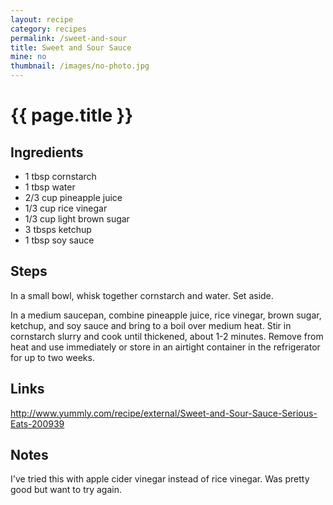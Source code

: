 ```yaml
---
layout: recipe
category: recipes
permalink: /sweet-and-sour
title: Sweet and Sour Sauce
mine: no
thumbnail: /images/no-photo.jpg
---
```


{{ page.title }}
================

Ingredients
-----------
* 1 tbsp cornstarch
* 1 tbsp water
* 2/3 cup pineapple juice
* 1/3 cup rice vinegar
* 1/3 cup light brown sugar
* 3 tbsps ketchup
* 1 tbsp soy sauce

Steps
------
In a small bowl, whisk together cornstarch and water. Set aside.

In a medium saucepan, combine pineapple juice, rice vinegar, brown sugar, ketchup, and soy sauce and bring to a boil over medium heat. Stir in cornstarch slurry and cook until thickened, about 1-2 minutes. Remove from heat and use immediately or store in an airtight container in the refrigerator for up to two weeks.

Links
-----
http://www.yummly.com/recipe/external/Sweet-and-Sour-Sauce-Serious-Eats-200939

Notes
-----
I've tried this with apple cider vinegar instead of rice vinegar.  Was pretty good but want to try again.


